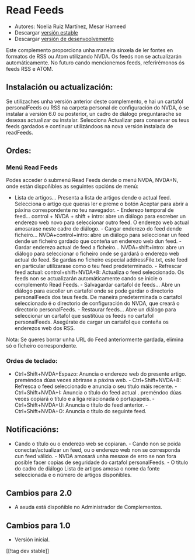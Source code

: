# Read Feeds #

* Autores: Noelia Ruiz Martínez, Mesar Hameed
* Descargar [versión estable][2]
* Descargar [versión de desenvoolvemento][1]

Este complemento proporciona unha maneira sinxela de ler fontes en formatos
de RSS ou Atom utilizando NVDA.  Os feeds non se actualizarán
automáticamente.  No futuro cando mencionemos feeds, referirémonos ós feeds
RSS e ATOM.

## Instalación ou actualización: ##

Se utilizaches unha versión anterior deste complemento, e hai un cartafol
personalFeeds ou RSS na carpeta personal de configuración do NVDA, ó se
instalar a versión 6.0 ou posterior, un cadro de diálogo preguntarache se
desexas actualizar ou instalar.  Selecciona Actualizar para conservar os
teus feeds gardados e continuar utilizándoos na nova versión instalada de
readFeeds.

## Ordes: ##

### Menú Read Feeds ###

Podes acceder ó submenú Read Feeds dende o menú NVDA, NVDA+N, onde están
dispoñibles as seguintes opcións de menú:

- Lista de artigos...  Presenta a lista de artigos dende o actual
feed. Selecciona o artigo que queras ler e preme o botón Aceptar para abrir
a páxina correspondente no teu navegador.  - Enderezo temporal de
feed... control + NVDA + shift + intro: abre un diálogo para escreber un
enderezo web novo para seleccionar outro feed. O enderezo web actual
amosarase neste cadro de diálogo.  - Cargar enderezo do feed dende
ficheiro... NVDA+control+intro: abre un diálogo para seleccionar un feed
dende un ficheiro gardado que conteña un enderezo web dun feed.  - Gardar
enderezo actual de feed a ficheiro... NVDA+shift+intro: abre un diálogo para
seleccionar o ficheiro onde se gardará o enderezo web actual do feed.  Se
gardas no ficheiro especial addressFile.txt, este feed en particular
utilizarase como o teu feed predeterminado.  - Refrescar feed actual:
control+shift+NVDA+8: Actualiza o feed seleccionado. Os feeds non se
actualizarán automáticamente cando se inicie o complemento Read Feeds.  -
Salvagardar cartafol de feeds...  Abre un diálogo para escoller un cartafol
onde se pode gardar o directorio personalFeeds dos teus feeds. De maneira
predeterminada o cartafol seleccionado é o directorio de configuración do
NVDA, que creará o directorio personalFeeds.  - Restaurar feeds...  Abre un
diálogo para seleccionar un cartafol que sustitúua os feeds no cartafol
personalFeeds. Asegúrate de cargar un cartafol que conteña os enderezos web
dos RSS.

Nota: Se queres borrar unha URL do Feed anteriormente gardada, elimina só o
ficheiro correspondente.

### Ordes de teclado: ###

- Ctrl+Shift+NVDA+Espazo: Anuncia o enderezo web do presente
artigo. preméndoa dúas veces abrirase a páxina web.  - Ctrl+Shift+NVDA+8:
Refresca o feed seleccionado e anuncia o seu título máis recente.  -
Ctrl+Shift+NVDA+I: Anuncia o título do feed actual . preméndoo dúas veces
copiará o título e a liga relacionada ó portapapeis.  - Ctrl+Shift+NVDA+U:
Anuncia o título do feed anterior.  - Ctrl+Shift+NVDA+O: Anuncia o título do
seguinte feed.

## Notificacións: ##

- Cando o título ou o enderezo web se copiaran.  - Cando non se poida
conectar/actualizar un feed, ou o enderezo web non se corresponda cun feed
válido.  - NVDA amosará unha mesaxe de erro se non fora posible facer copias
de seguridade do cartafol personalFeeds.  - O título do cadro de diálogo
Lista de artigos amosa o nome da fonte seleccionada e o número de artigos
dispoñibles.

## Cambios para 2.0 ##
*	 A axuda está dispoñible no Administrador de Complementos.

## Cambios para 1.0 ##
*	 Versión inicial.

[[!tag dev stable]]

[1]: http://addons.nvda-project.org/files/get.php?file=rf-dev

[2]: http://addons.nvda-project.org/files/get.php?file=rf

